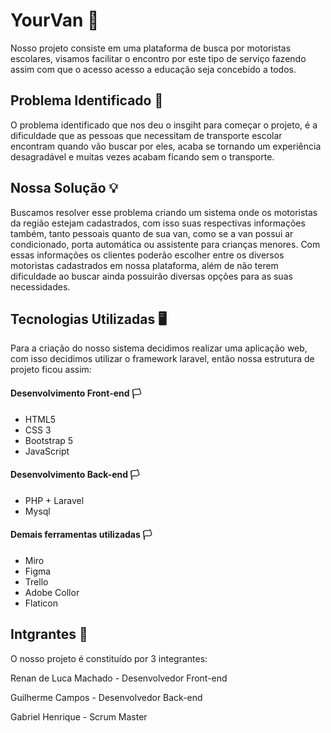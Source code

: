 # YourVan 🚙

Nosso projeto consiste em uma plataforma de busca por motoristas escolares, visamos
facilitar o encontro por este tipo de serviço fazendo assim com que o acesso acesso
a educação seja concebido a todos.


## Problema Identificado 🚨
O problema identificado que nos deu o insgiht para começar o projeto, é a dificuldade
que as pessoas que necessitam de transporte escolar encontram quando vão buscar por eles,
acaba se tornando um experiência desagradável e muitas vezes acabam ficando sem o transporte.


## Nossa Solução 💡
Buscamos resolver esse problema criando um sistema onde os motoristas da região estejam
cadastrados, com isso suas respectivas informações também, tanto pessoais quanto de sua van,
como se a van possui ar condicionado, porta automática ou assistente para crianças menores.
Com essas informações os clientes poderão escolher entre os diversos motoristas cadastrados em nossa
plataforma, além de não terem dificuldade ao buscar ainda possuirão diversas opções para as suas
necessidades.

## Tecnologias Utilizadas 🖥

Para a criação do nosso sistema decidimos realizar uma aplicação web, com isso decidimos
utilizar o framework laravel, então nossa estrutura de projeto ficou assim:

#### Desenvolvimento Front-end 🏳
* HTML5
* CSS 3
* Bootstrap 5
* JavaScript
#### Desenvolvimento Back-end 🏳
* PHP + Laravel
* Mysql

#### Demais ferramentas utilizadas 🏳
* Miro
* Figma
* Trello
* Adobe Collor
* Flaticon


## Intgrantes 👥

O nosso projeto é constituído por 3 integrantes:

Renan de Luca Machado - Desenvolvedor Front-end

Guilherme Campos - Desenvolvedor Back-end

Gabriel Henrique - Scrum Master
